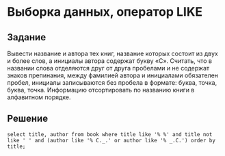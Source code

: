 # Выборка данных, оператор LIKE

## Задание

Вывести название и автора тех книг, название которых состоит из двух и более слов, а инициалы автора содержат букву «С». Считать, что в названии слова отделяются друг от друга пробелами и не содержат знаков препинания, между фамилией автора и инициалами обязателен пробел, инициалы записываются без пробела в формате: буква, точка, буква, точка. Информацию отсортировать по названию книги в алфавитном порядке.

## Решение

```
select title, author from book where title like '% %' and title not like ' ' and (author like '% С._.' or author like '% _.С.') order by title;
```
